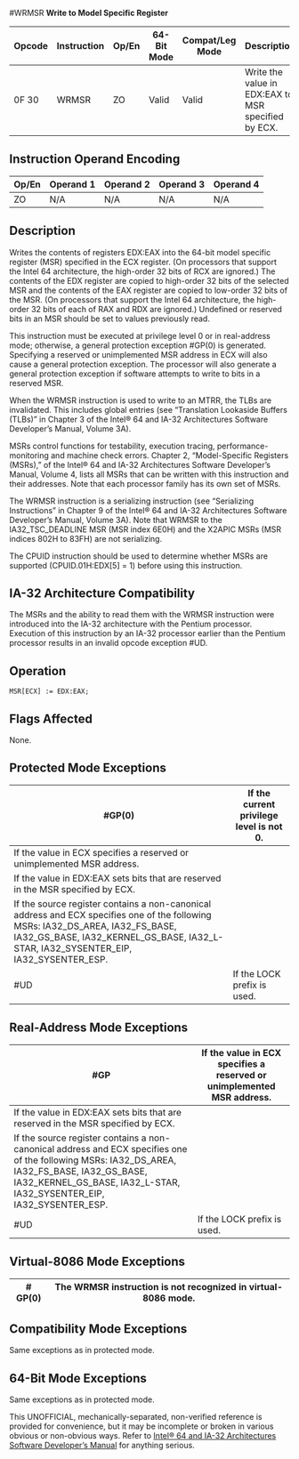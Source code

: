 #WRMSR
**Write to Model Specific Register**

| Opcode | Instruction | Op/En | 64-Bit Mode | Compat/Leg Mode | Description                                         |
| ------ | ----------- | ----- | ----------- | --------------- | --------------------------------------------------- |
| 0F 30  | WRMSR       | ZO    | Valid       | Valid           | Write the value in EDX:EAX to MSR specified by ECX. |

## Instruction Operand Encoding

| Op/En | Operand 1 | Operand 2 | Operand 3 | Operand 4 |
| ----- | --------- | --------- | --------- | --------- |
| ZO    | N/A       | N/A       | N/A       | N/A       |

## Description

Writes the contents of registers EDX:EAX into the 64-bit model specific register (MSR) specified in the ECX register. (On processors that support the Intel 64 architecture, the high-order 32 bits of RCX are ignored.) The contents of the EDX register are copied to high-order 32 bits of the selected MSR and the contents of the EAX register are copied to low-order 32 bits of the MSR. (On processors that support the Intel 64 architecture, the high-order 32 bits of each of RAX and RDX are ignored.) Undefined or reserved bits in an MSR should be set to values previously read.

This instruction must be executed at privilege level 0 or in real-address mode; otherwise, a general protection exception #​​​​GP(0) is generated. Specifying a reserved or unimplemented MSR address in ECX will also cause a general protection exception. The processor will also generate a general protection exception if software attempts to write to bits in a reserved MSR.

When the WRMSR instruction is used to write to an MTRR, the TLBs are invalidated. This includes global entries (see “Translation Lookaside Buffers (TLBs)” in Chapter 3 of the Intel® 64 and IA-32 Architectures Software Developer’s Manual, Volume 3A).

MSRs control functions for testability, execution tracing, performance-monitoring and machine check errors. Chapter 2, “Model-Specific Registers (MSRs),” of the Intel® 64 and IA-32 Architectures Software Developer’s Manual, Volume 4, lists all MSRs that can be written with this instruction and their addresses. Note that each processor family has its own set of MSRs.

The WRMSR instruction is a serializing instruction (see “Serializing Instructions” in Chapter 9 of the Intel® 64 and IA-32 Architectures Software Developer’s Manual, Volume 3A). Note that WRMSR to the IA32_TSC_DEADLINE MSR (MSR index 6E0H) and the X2APIC MSRs (MSR indices 802H to 83FH) are not serializing.

The CPUID instruction should be used to determine whether MSRs are supported (CPUID.01H:EDX[5] = 1) before using this instruction.

## IA-32 Architecture Compatibility

The MSRs and the ability to read them with the WRMSR instruction were introduced into the IA-32 architecture with the Pentium processor. Execution of this instruction by an IA-32 processor earlier than the Pentium processor results in an invalid opcode exception #​​​UD.

## Operation

```
MSR[ECX] := EDX:EAX;

```

## Flags Affected

None.

## Protected Mode Exceptions

| \#​​​​GP(0)                                                                                                                                                                                                            | If the current privilege level is not 0. |
| ---------------------------------------------------------------------------------------------------------------------------------------------------------------------------------------------------------------------- | ---------------------------------------- |
| If the value in ECX specifies a reserved or unimplemented MSR address.                                                                                                                                                 |
| If the value in EDX:EAX sets bits that are reserved in the MSR specified by ECX.                                                                                                                                       |
| If the source register contains a non-canonical address and ECX specifies one of the following MSRs: IA32_DS_AREA, IA32_FS_BASE, IA32_GS_BASE, IA32_KERNEL_GS_BASE, IA32_L-STAR, IA32_SYSENTER_EIP, IA32_SYSENTER_ESP. |
| #​​​UD                                                                                                                                                                                                                 | If the LOCK prefix is used.              |

## Real-Address Mode Exceptions

| \#​​​​GP                                                                                                                                                                                                               | If the value in ECX specifies a reserved or unimplemented MSR address. |
| ---------------------------------------------------------------------------------------------------------------------------------------------------------------------------------------------------------------------- | ---------------------------------------------------------------------- |
| If the value in EDX:EAX sets bits that are reserved in the MSR specified by ECX.                                                                                                                                       |
| If the source register contains a non-canonical address and ECX specifies one of the following MSRs: IA32_DS_AREA, IA32_FS_BASE, IA32_GS_BASE, IA32_KERNEL_GS_BASE, IA32_L-STAR, IA32_SYSENTER_EIP, IA32_SYSENTER_ESP. |
| #​​​UD                                                                                                                                                                                                                 | If the LOCK prefix is used.                                            |

## Virtual-8086 Mode Exceptions

| \#​​​​GP(0) | The WRMSR instruction is not recognized in virtual-8086 mode. |
| ----------- | ------------------------------------------------------------- |

## Compatibility Mode Exceptions

Same exceptions as in protected mode.

## 64-Bit Mode Exceptions

Same exceptions as in protected mode.

This UNOFFICIAL, mechanically-separated, non-verified reference is provided for convenience, but it may be
incomplete or broken in various obvious or non-obvious
ways. Refer to [Intel® 64 and IA-32 Architectures Software Developer’s Manual](https://software.intel.com/en-us/download/intel-64-and-ia-32-architectures-sdm-combined-volumes-1-2a-2b-2c-2d-3a-3b-3c-3d-and-4) for anything serious.
